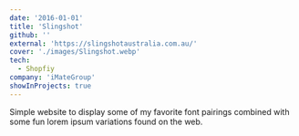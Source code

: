 ```yaml
---
date: '2016-01-01'
title: 'Slingshot'
github: ''
external: 'https://slingshotaustralia.com.au/'
cover: './images/Slingshot.webp'
tech:
  - Shopfiy
company: 'iMateGroup'
showInProjects: true
---
```


Simple website to display some of my favorite font pairings combined with some fun lorem ipsum variations found on the web.

